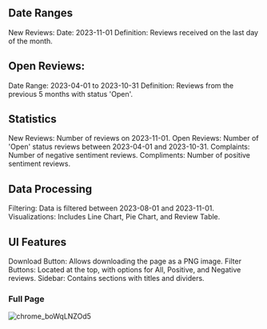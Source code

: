 
## Date Ranges
New Reviews:
Date: 2023-11-01
Definition: Reviews received on the last day of the month.

## Open Reviews:
Date Range: 2023-04-01 to 2023-10-31
Definition: Reviews from the previous 5 months with status 'Open'.
## Statistics
New Reviews: Number of reviews on 2023-11-01.
Open Reviews: Number of 'Open' status reviews between 2023-04-01 and 2023-10-31.
Complaints: Number of negative sentiment reviews.
Compliments: Number of positive sentiment reviews.
## Data Processing
Filtering: Data is filtered between 2023-08-01 and 2023-11-01.
Visualizations: Includes Line Chart, Pie Chart, and Review Table.

## UI Features
Download Button: Allows downloading the page as a PNG image.
Filter Buttons: Located at the top, with options for All, Positive, and Negative reviews.
Sidebar: Contains sections with titles and dividers.

### Full Page
![chrome_boWqLNZOd5](https://github.com/user-attachments/assets/6afed375-f6a4-4446-944a-42e41188ac14)

